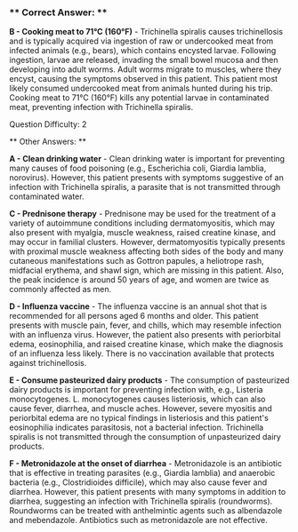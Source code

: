 ### ** Correct Answer: **

**B - Cooking meat to 71°C (160°F)** - Trichinella spiralis causes trichinellosis and is typically acquired via ingestion of raw or undercooked meat from infected animals (e.g., bears), which contains encysted larvae. Following ingestion, larvae are released, invading the small bowel mucosa and then developing into adult worms. Adult worms migrate to muscles, where they encyst, causing the symptoms observed in this patient. This patient most likely consumed undercooked meat from animals hunted during his trip. Cooking meat to 71°C (160°F) kills any potential larvae in contaminated meat, preventing infection with Trichinella spiralis.

Question Difficulty: 2

** Other Answers: **

**A - Clean drinking water** - Clean drinking water is important for preventing many causes of food poisoning (e.g., Escherichia coli, Giardia lamblia, norovirus). However, this patient presents with symptoms suggestive of an infection with Trichinella spiralis, a parasite that is not transmitted through contaminated water.

**C - Prednisone therapy** - Prednisone may be used for the treatment of a variety of autoimmune conditions including dermatomyositis, which may also present with myalgia, muscle weakness, raised creatine kinase, and may occur in familial clusters. However, dermatomyositis typically presents with proximal muscle weakness affecting both sides of the body and many cutaneous manifestations such as Gottron papules, a heliotrope rash, midfacial erythema, and shawl sign, which are missing in this patient. Also, the peak incidence is around 50 years of age, and women are twice as commonly affected as men.

**D - Influenza vaccine** - The influenza vaccine is an annual shot that is recommended for all persons aged 6 months and older. This patient presents with muscle pain, fever, and chills, which may resemble infection with an influenza virus. However, the patient also presents with periorbital edema, eosinophilia, and raised creatine kinase, which make the diagnosis of an influenza less likely. There is no vaccination available that protects against trichinellosis.

**E - Consume pasteurized dairy products** - The consumption of pasteurized dairy products is important for preventing infection with, e.g., Listeria monocytogenes. L. monocytogenes causes listeriosis, which can also cause fever, diarrhea, and muscle aches. However, severe myositis and periorbital edema are no typical findings in listeriosis and this patient's eosinophilia indicates parasitosis, not a bacterial infection. Trichinella spiralis is not transmitted through the consumption of unpasteurized dairy products.

**F - Metronidazole at the onset of diarrhea** - Metronidazole is an antibiotic that is effective in treating parasites (e.g., Giardia lamblia) and anaerobic bacteria (e.g., Clostridioides difficile), which may also cause fever and diarrhea. However, this patient presents with many symptoms in addition to diarrhea, suggesting an infection with Trichinella spiralis (roundworms). Roundworms can be treated with anthelmintic agents such as albendazole and mebendazole. Antibiotics such as metronidazole are not effective.

